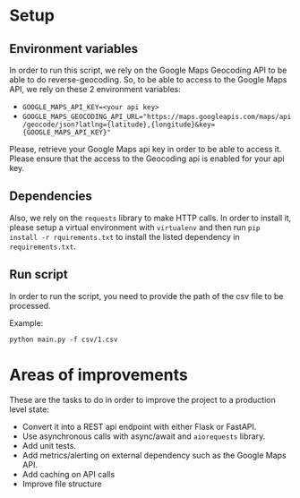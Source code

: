 # Setup

## Environment variables

In order to run this script, we rely on the Google Maps Geocoding API to be able to do reverse-geocoding. So, to be able to access to the Google Maps API, we rely on these 2 environment variables: 
- `GOOGLE_MAPS_API_KEY=<your api key>`
- `GOOGLE_MAPS_GEOCODING_API_URL="https://maps.googleapis.com/maps/api/geocode/json?latlng={latitude},{longitude}&key={GOOGLE_MAPS_API_KEY}"`

Please, retrieve your Google Maps api key in order to be able to access it. Please ensure that the access to the Geocoding api is enabled for your api key.

## Dependencies

Also, we rely on the `requests` library to make HTTP calls. In order to install it, please setup a virtual environment with `virtualenv` and then run `pip install -r rquirements.txt` to install the listed dependency in `requirements.txt`.

## Run script

In order to run the script, you need to provide the path of the csv file to be processed. 

Example:

`python main.py -f csv/1.csv`

# Areas of improvements

These are the tasks to do in order to improve the project to a production level state: 

* Convert it into a REST api endpoint with either Flask or FastAPI.
* Use asynchronous calls with async/await and `aiorequests` library.
* Add unit tests.
* Add metrics/alerting on external dependency such as the Google Maps API.
* Add caching on API calls
* Improve file structure
